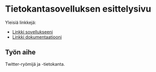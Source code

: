 # Tietokantasovelluksen esittelysivu

Yleisiä linkkejä:

* [Linkki sovellukseeni](http://tmbrunil.users.cs.helsinki.fi/tsoha)
* [Linkki dokumentaatiooni](https://www.github.com/hegemonni/Tsoha-Bootstrap/doc/johdanto)

## Työn aihe

Twitter-ryömijä ja -tietokanta.
